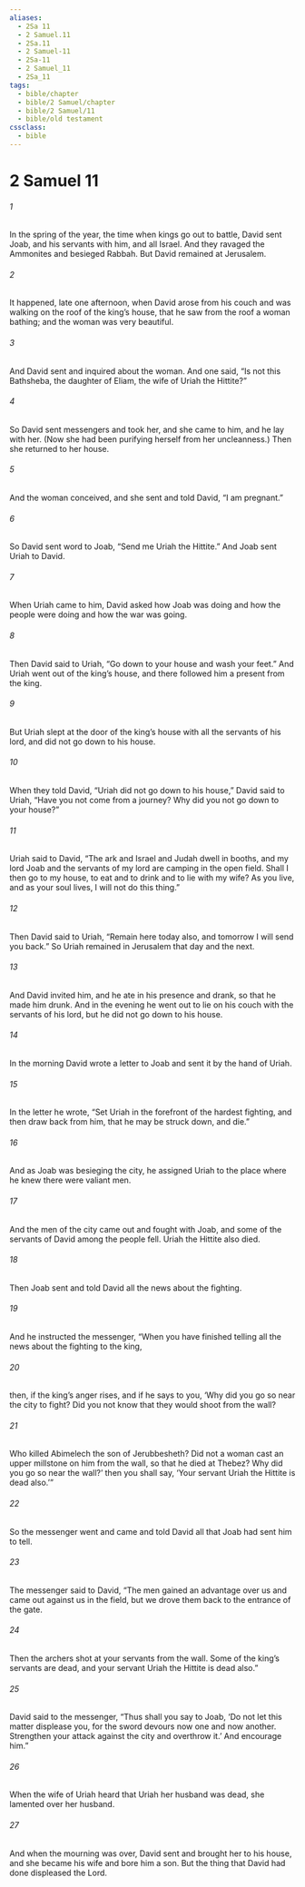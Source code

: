 ```yaml
---
aliases:
  - 2Sa 11
  - 2 Samuel.11
  - 2Sa.11
  - 2 Samuel-11
  - 2Sa-11
  - 2 Samuel_11
  - 2Sa_11
tags:
  - bible/chapter
  - bible/2 Samuel/chapter
  - bible/2 Samuel/11
  - bible/old testament
cssclass:
  - bible
---
```


# 2 Samuel 11

###### 1
In the spring of the year, the time when kings go out to battle, David sent Joab, and his servants with him, and all Israel. And they ravaged the Ammonites and besieged Rabbah. But David remained at Jerusalem.
###### 2
It happened, late one afternoon, when David arose from his couch and was walking on the roof of the king’s house, that he saw from the roof a woman bathing; and the woman was very beautiful.
###### 3
And David sent and inquired about the woman. And one said, “Is not this Bathsheba, the daughter of Eliam, the wife of Uriah the Hittite?”
###### 4
So David sent messengers and took her, and she came to him, and he lay with her. (Now she had been purifying herself from her uncleanness.) Then she returned to her house.
###### 5
And the woman conceived, and she sent and told David, “I am pregnant.”
###### 6
So David sent word to Joab, “Send me Uriah the Hittite.” And Joab sent Uriah to David.
###### 7
When Uriah came to him, David asked how Joab was doing and how the people were doing and how the war was going.
###### 8
Then David said to Uriah, “Go down to your house and wash your feet.” And Uriah went out of the king’s house, and there followed him a present from the king.
###### 9
But Uriah slept at the door of the king’s house with all the servants of his lord, and did not go down to his house.
###### 10
When they told David, “Uriah did not go down to his house,” David said to Uriah, “Have you not come from a journey? Why did you not go down to your house?”
###### 11
Uriah said to David, “The ark and Israel and Judah dwell in booths, and my lord Joab and the servants of my lord are camping in the open field. Shall I then go to my house, to eat and to drink and to lie with my wife? As you live, and as your soul lives, I will not do this thing.”
###### 12
Then David said to Uriah, “Remain here today also, and tomorrow I will send you back.” So Uriah remained in Jerusalem that day and the next.
###### 13
And David invited him, and he ate in his presence and drank, so that he made him drunk. And in the evening he went out to lie on his couch with the servants of his lord, but he did not go down to his house.
###### 14
In the morning David wrote a letter to Joab and sent it by the hand of Uriah.
###### 15
In the letter he wrote, “Set Uriah in the forefront of the hardest fighting, and then draw back from him, that he may be struck down, and die.”
###### 16
And as Joab was besieging the city, he assigned Uriah to the place where he knew there were valiant men.
###### 17
And the men of the city came out and fought with Joab, and some of the servants of David among the people fell. Uriah the Hittite also died.
###### 18
Then Joab sent and told David all the news about the fighting.
###### 19
And he instructed the messenger, “When you have finished telling all the news about the fighting to the king,
###### 20
then, if the king’s anger rises, and if he says to you, ‘Why did you go so near the city to fight? Did you not know that they would shoot from the wall?
###### 21
Who killed Abimelech the son of Jerubbesheth? Did not a woman cast an upper millstone on him from the wall, so that he died at Thebez? Why did you go so near the wall?’ then you shall say, ‘Your servant Uriah the Hittite is dead also.’”
###### 22
So the messenger went and came and told David all that Joab had sent him to tell.
###### 23
The messenger said to David, “The men gained an advantage over us and came out against us in the field, but we drove them back to the entrance of the gate.
###### 24
Then the archers shot at your servants from the wall. Some of the king’s servants are dead, and your servant Uriah the Hittite is dead also.”
###### 25
David said to the messenger, “Thus shall you say to Joab, ‘Do not let this matter displease you, for the sword devours now one and now another. Strengthen your attack against the city and overthrow it.’ And encourage him.”
###### 26
When the wife of Uriah heard that Uriah her husband was dead, she lamented over her husband.
###### 27
And when the mourning was over, David sent and brought her to his house, and she became his wife and bore him a son. But the thing that David had done displeased the Lord.


